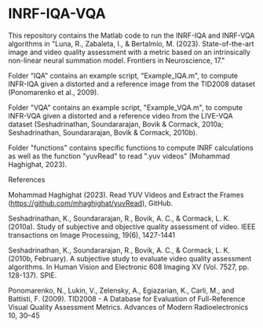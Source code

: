 # INRF-IQA-VQA
This repository contains the Matlab code to run the INRF-IQA and INRF-VQA algorithms in "Luna, R., Zabaleta, I., & Bertalmío, M. (2023). State-of-the-art image and video quality assessment with a metric based on an intrinsically non-linear neural summation model. Frontiers in Neuroscience, 17."


Folder "IQA" contains an example script, "Example_IQA.m", to compute INFR-IQA given a distorted and a reference image
from the TID2008 dataset (Ponomarenko et al., 2009).

Folder "VQA" contains an example script, "Example_VQA.m", to compute INFR-VQA given a distorted and a reference video
from the LIVE-VQA dataset (Seshadrinathan, Soundararajan, Bovik & Cormack, 2010a; Seshadrinathan, Soundararajan, Bovik & Cormack, 2010b).

Folder "functions" contains specific functions to compute INRF calculations as well as the function "yuvRead" to read 
".yuv videos" (Mohammad Haghighat, 2023).




References

Mohammad Haghighat (2023). Read YUV Videos and Extract the Frames (https://github.com/mhaghighat/yuvRead), GitHub.

Seshadrinathan, K., Soundararajan, R., Bovik, A. C., & Cormack, L. K. (2010a). Study of subjective and objective 
quality assessment of video. IEEE transactions on Image Processing, 19(6), 1427-1441

Seshadrinathan, K., Soundararajan, R., Bovik, A. C., & Cormack, L. K. (2010b, February). A subjective study to 
evaluate video quality assessment algorithms. In Human Vision and Electronic 608 Imaging XV (Vol. 7527, pp. 128-137). SPIE.

Ponomarenko, N., Lukin, V., Zelensky, A., Egiazarian, K., Carli, M., and Battisti, F. (2009). TID2008 - 
A Database for Evaluation of Full-Reference Visual Quality Assessment Metrics. 
Advances of Modern Radioelectronics 10, 30–45
 
